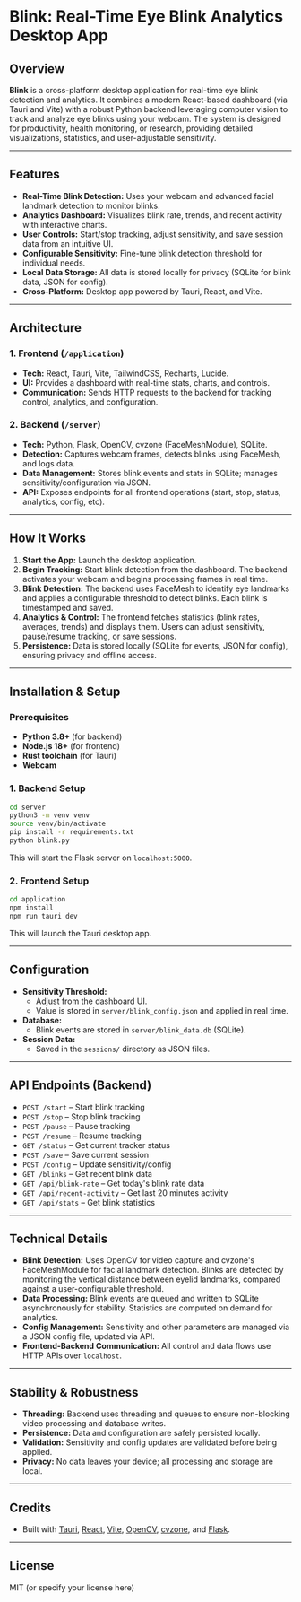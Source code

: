 # Blink: Real-Time Eye Blink Analytics Desktop App

## Overview

**Blink** is a cross-platform desktop application for real-time eye blink detection and analytics. It combines a modern React-based dashboard (via Tauri and Vite) with a robust Python backend leveraging computer vision to track and analyze eye blinks using your webcam. The system is designed for productivity, health monitoring, or research, providing detailed visualizations, statistics, and user-adjustable sensitivity.

---

## Features

- **Real-Time Blink Detection:** Uses your webcam and advanced facial landmark detection to monitor blinks.
- **Analytics Dashboard:** Visualizes blink rate, trends, and recent activity with interactive charts.
- **User Controls:** Start/stop tracking, adjust sensitivity, and save session data from an intuitive UI.
- **Configurable Sensitivity:** Fine-tune blink detection threshold for individual needs.
- **Local Data Storage:** All data is stored locally for privacy (SQLite for blink data, JSON for config).
- **Cross-Platform:** Desktop app powered by Tauri, React, and Vite.

---

## Architecture

### 1. Frontend (`/application`)
- **Tech:** React, Tauri, Vite, TailwindCSS, Recharts, Lucide.
- **UI:** Provides a dashboard with real-time stats, charts, and controls.
- **Communication:** Sends HTTP requests to the backend for tracking control, analytics, and configuration.

### 2. Backend (`/server`)
- **Tech:** Python, Flask, OpenCV, cvzone (FaceMeshModule), SQLite.
- **Detection:** Captures webcam frames, detects blinks using FaceMesh, and logs data.
- **Data Management:** Stores blink events and stats in SQLite; manages sensitivity/configuration via JSON.
- **API:** Exposes endpoints for all frontend operations (start, stop, status, analytics, config, etc).

---

## How It Works

1. **Start the App:** Launch the desktop application.
2. **Begin Tracking:** Start blink detection from the dashboard. The backend activates your webcam and begins processing frames in real time.
3. **Blink Detection:** The backend uses FaceMesh to identify eye landmarks and applies a configurable threshold to detect blinks. Each blink is timestamped and saved.
4. **Analytics & Control:** The frontend fetches statistics (blink rates, averages, trends) and displays them. Users can adjust sensitivity, pause/resume tracking, or save sessions.
5. **Persistence:** Data is stored locally (SQLite for events, JSON for config), ensuring privacy and offline access.

---

## Installation & Setup

### Prerequisites
- **Python 3.8+** (for backend)
- **Node.js 18+** (for frontend)
- **Rust toolchain** (for Tauri)
- **Webcam**

### 1. Backend Setup
```bash
cd server
python3 -m venv venv
source venv/bin/activate
pip install -r requirements.txt
python blink.py
```
This will start the Flask server on `localhost:5000`.

### 2. Frontend Setup
```bash
cd application
npm install
npm run tauri dev
```
This will launch the Tauri desktop app.

---

## Configuration
- **Sensitivity Threshold:**
  - Adjust from the dashboard UI.
  - Value is stored in `server/blink_config.json` and applied in real time.
- **Database:**
  - Blink events are stored in `server/blink_data.db` (SQLite).
- **Session Data:**
  - Saved in the `sessions/` directory as JSON files.

---

## API Endpoints (Backend)
- `POST /start` – Start blink tracking
- `POST /stop` – Stop blink tracking
- `POST /pause` – Pause tracking
- `POST /resume` – Resume tracking
- `GET /status` – Get current tracker status
- `POST /save` – Save current session
- `POST /config` – Update sensitivity/config
- `GET /blinks` – Get recent blink data
- `GET /api/blink-rate` – Get today's blink rate data
- `GET /api/recent-activity` – Get last 20 minutes activity
- `GET /api/stats` – Get blink statistics

---

## Technical Details
- **Blink Detection:** Uses OpenCV for video capture and cvzone's FaceMeshModule for facial landmark detection. Blinks are detected by monitoring the vertical distance between eyelid landmarks, compared against a user-configurable threshold.
- **Data Processing:** Blink events are queued and written to SQLite asynchronously for stability. Statistics are computed on demand for analytics.
- **Config Management:** Sensitivity and other parameters are managed via a JSON config file, updated via API.
- **Frontend-Backend Communication:** All control and data flows use HTTP APIs over `localhost`.

---

## Stability & Robustness
- **Threading:** Backend uses threading and queues to ensure non-blocking video processing and database writes.
- **Persistence:** Data and configuration are safely persisted locally.
- **Validation:** Sensitivity and config updates are validated before being applied.
- **Privacy:** No data leaves your device; all processing and storage are local.

---

## Credits
- Built with [Tauri](https://tauri.app/), [React](https://react.dev/), [Vite](https://vitejs.dev/), [OpenCV](https://opencv.org/), [cvzone](https://www.cvzone.com/), and [Flask](https://flask.palletsprojects.com/).

---

## License
MIT (or specify your license here)
